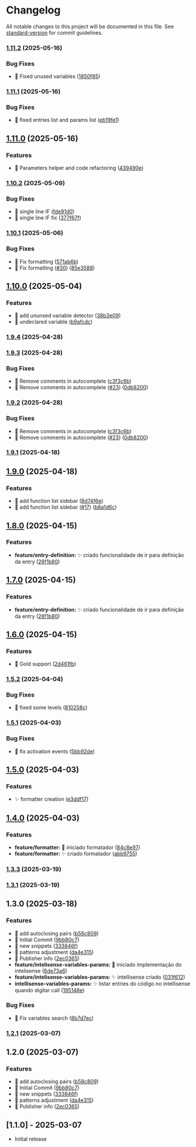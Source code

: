 # Changelog

All notable changes to this project will be documented in this file. See [standard-version](https://github.com/conventional-changelog/standard-version) for commit guidelines.

### [1.11.2](https://github.com/eliangelap/uniface-syntax-extension/compare/v1.11.1...v1.11.2) (2025-05-16)


### Bug Fixes

* 🐛 Fixed unused variables ([1850f85](https://github.com/eliangelap/uniface-syntax-extension/commit/1850f856ea5c45e4ab0eebfc5171cc50fec5ae20))

### [1.11.1](https://github.com/eliangelap/uniface-syntax-extension/compare/v1.11.0...v1.11.1) (2025-05-16)


### Bug Fixes

* 🐛 fixed entries list and params list ([eb19fe1](https://github.com/eliangelap/uniface-syntax-extension/commit/eb19fe13281830e86d051d5235cf2c52ee2d65fb))

## [1.11.0](https://github.com/eliangelap/uniface-syntax-extension/compare/v1.10.2...v1.11.0) (2025-05-16)


### Features

* 🎸 Parameters helper and code refactoring ([439490e](https://github.com/eliangelap/uniface-syntax-extension/commit/439490e987b483713fe3ac8b70527ccfa40be217))

### [1.10.2](https://github.com/eliangelap/uniface-syntax-extension/compare/v1.10.1...v1.10.2) (2025-05-09)


### Bug Fixes

* 🐛 single line IF ([fde91d0](https://github.com/eliangelap/uniface-syntax-extension/commit/fde91d01c1edd4396088695d7a7882dded40a59c))
* 🐛 single line IF fix ([377f67f](https://github.com/eliangelap/uniface-syntax-extension/commit/377f67fb53fde9f647da17206a72df9d2b08919d))

### [1.10.1](https://github.com/eliangelap/uniface-syntax-extension/compare/v1.10.0...v1.10.1) (2025-05-06)


### Bug Fixes

* 🐛 Fix formatting ([571ab6b](https://github.com/eliangelap/uniface-syntax-extension/commit/571ab6bd170b424187df1789817e5967dd6599c0))
* 🐛 Fix formatting ([#30](https://github.com/eliangelap/uniface-syntax-extension/issues/30)) ([85e3588](https://github.com/eliangelap/uniface-syntax-extension/commit/85e35883e2d0f51ed7eaddf60f7413b71968ddcd))

## [1.10.0](https://github.com/eliangelap/uniface-syntax-extension/compare/v1.9.4...v1.10.0) (2025-05-04)


### Features

* 🎸 add ununsed variable detector ([38b3e09](https://github.com/eliangelap/uniface-syntax-extension/commit/38b3e098724714b8d45376c51ce6f58bd251e3c6))
* 🎸 undeclared variable ([b9afcdc](https://github.com/eliangelap/uniface-syntax-extension/commit/b9afcdc6a9a2a71bcce43867fc698ed5716de4b7))

### [1.9.4](https://github.com/eliangelap/uniface-syntax-extension/compare/v1.9.3...v1.9.4) (2025-04-28)

### [1.9.3](https://github.com/eliangelap/uniface-syntax-extension/compare/v1.9.1...v1.9.3) (2025-04-28)


### Bug Fixes

* 🐛 Remove comments in autocomplete ([c3f3c6b](https://github.com/eliangelap/uniface-syntax-extension/commit/c3f3c6bb5424d00be14a6a8bd9c0165e4d2d274d))
* 🐛 Remove comments in autocomplete ([#23](https://github.com/eliangelap/uniface-syntax-extension/issues/23)) ([0db8200](https://github.com/eliangelap/uniface-syntax-extension/commit/0db82005a2b5f725658845c540316dab01e2a07c))

### [1.9.2](https://github.com/eliangelap/uniface-syntax-extension/compare/v1.9.1...v1.9.2) (2025-04-28)


### Bug Fixes

* 🐛 Remove comments in autocomplete ([c3f3c6b](https://github.com/eliangelap/uniface-syntax-extension/commit/c3f3c6bb5424d00be14a6a8bd9c0165e4d2d274d))
* 🐛 Remove comments in autocomplete ([#23](https://github.com/eliangelap/uniface-syntax-extension/issues/23)) ([0db8200](https://github.com/eliangelap/uniface-syntax-extension/commit/0db82005a2b5f725658845c540316dab01e2a07c))

### [1.9.1](https://github.com/eliangelap/uniface-syntax-extension/compare/v1.9.0...v1.9.1) (2025-04-18)

## [1.9.0](https://github.com/eliangelap/uniface-syntax-extension/compare/v1.8.0...v1.9.0) (2025-04-18)


### Features

* 🎸 add function list sidebar ([8d74f6e](https://github.com/eliangelap/uniface-syntax-extension/commit/8d74f6ef79c1e2177e3f6c49ed9ed2af2211544a))
* 🎸 add function list sidebar ([#17](https://github.com/eliangelap/uniface-syntax-extension/issues/17)) ([b8a1d6c](https://github.com/eliangelap/uniface-syntax-extension/commit/b8a1d6c01b067b058d6a39d5dec0db03c835e85a))

## [1.8.0](https://github.com/eliangelap/uniface-syntax-extension/compare/v1.6.0...v1.8.0) (2025-04-15)


### Features

* **feature/entry-definition:** :sparkles: criado funcionalidade de ir para definição da entry ([26f1b80](https://github.com/eliangelap/uniface-syntax-extension/commit/26f1b800b490f24f85bae2f9d4b422b9b07e07a9))

## [1.7.0](https://github.com/eliangelap/uniface-syntax-extension/compare/v1.6.0...v1.7.0) (2025-04-15)


### Features

* **feature/entry-definition:** :sparkles: criado funcionalidade de ir para definição da entry ([26f1b80](https://github.com/eliangelap/uniface-syntax-extension/commit/26f1b800b490f24f85bae2f9d4b422b9b07e07a9))

## [1.6.0](https://github.com/eliangelap/uniface-syntax-extension/compare/v1.5.2...v1.6.0) (2025-04-15)


### Features

* 🎸 Gold support ([2d461fb](https://github.com/eliangelap/uniface-syntax-extension/commit/2d461fb04f370df922505b48b17d2c306e824f75))

### [1.5.2](https://github.com/eliangelap/uniface-syntax-extension/compare/v1.5.1...v1.5.2) (2025-04-04)


### Bug Fixes

* 🐛 fixed some levels ([810258c](https://github.com/eliangelap/uniface-syntax-extension/commit/810258c2953cb6ffa1f6fecfbeb8414cf916eb2a))

### [1.5.1](https://github.com/eliangelap/uniface-syntax-extension/compare/v1.5.0...v1.5.1) (2025-04-03)


### Bug Fixes

* :bug: fix activation events ([5bb92de](https://github.com/eliangelap/uniface-syntax-extension/commit/5bb92defed8b50c2efcfebec7dee849698b64cb7))

## [1.5.0](https://github.com/eliangelap/uniface-syntax-extension/compare/v1.4.0...v1.5.0) (2025-04-03)


### Features

* :sparkles: formatter creation ([e3ddf17](https://github.com/eliangelap/uniface-syntax-extension/commit/e3ddf177194e063acff1051ca1463ba22f1f4c8e))

## [1.4.0](https://github.com/eliangelap/uniface-syntax-extension/compare/v1.3.3...v1.4.0) (2025-04-03)


### Features

* **feature/formatter:** :construction: iniciado formatador ([84c8e97](https://github.com/eliangelap/uniface-syntax-extension/commit/84c8e97763662ed0fbd2ad9fe73c0c294df281cc))
* **feature/formatter:** :sparkles: criado formatador ([abb9755](https://github.com/eliangelap/uniface-syntax-extension/commit/abb9755976db2768e1995096f9694078b0b68083))

### [1.3.3](https://github.com/eliangelap/uniface-syntax-extension/compare/v1.3.2...v1.3.3) (2025-03-19)

### [1.3.1](https://github.com/eliangelap/uniface-syntax-extension/compare/v1.3.0...v1.3.1) (2025-03-19)

## 1.3.0 (2025-03-18)


### Features

* 🎸 add autoclosing pairs ([b58c809](https://github.com/eliangelap/uniface-syntax-extension/commit/b58c809419b049b036494540ee82744adeb59583))
* 🎸 Initial Commit ([9bb80c7](https://github.com/eliangelap/uniface-syntax-extension/commit/9bb80c7eab753c55b7c863abfad07cb94ad71322))
* 🎸 new snippets ([333846f](https://github.com/eliangelap/uniface-syntax-extension/commit/333846f76224d29c7b2d38ec0f40a60221a89946))
* 🎸 patterns adjustment ([da4e315](https://github.com/eliangelap/uniface-syntax-extension/commit/da4e315505a55f6a821d6e2f737285479f3ad33a))
* 🎸 Publisher info ([2ec0365](https://github.com/eliangelap/uniface-syntax-extension/commit/2ec0365c2467546390a513565cd133b7711d63b4))
* **feature/intelisense-variables-params:** :construction: iniciado implementação do intelisense ([6de73a6](https://github.com/eliangelap/uniface-syntax-extension/commit/6de73a6f474aeb3ad0fccc9442276d96bacf3c72))
* **feature/intelisense-variables-params:** :sparkles: intellisense criado ([031f612](https://github.com/eliangelap/uniface-syntax-extension/commit/031f612a740f7b548f74b14c87b215a35f995d99))
* **intellisense-variables-params:** :sparkles: listar entries do código no intellisense quando digitar call ([195148e](https://github.com/eliangelap/uniface-syntax-extension/commit/195148ef9705a51ba03bb7b4a8248e1922ec6916))


### Bug Fixes

* 🐛 Fix variables search ([8b7d7ec](https://github.com/eliangelap/uniface-syntax-extension/commit/8b7d7ec31cb48360b8a5ef7c1eeb2c3b113c44ca))

### [1.2.1](https://github.com/eliangelap/uniface-syntax-extension/compare/v1.2.0...v1.2.1) (2025-03-07)

## 1.2.0 (2025-03-07)


### Features

* 🎸 add autoclosing pairs ([b58c809](https://github.com/eliangelap/uniface-syntax-extension/commit/b58c809419b049b036494540ee82744adeb59583))
* 🎸 Initial Commit ([9bb80c7](https://github.com/eliangelap/uniface-syntax-extension/commit/9bb80c7eab753c55b7c863abfad07cb94ad71322))
* 🎸 new snippets ([333846f](https://github.com/eliangelap/uniface-syntax-extension/commit/333846f76224d29c7b2d38ec0f40a60221a89946))
* 🎸 patterns adjustment ([da4e315](https://github.com/eliangelap/uniface-syntax-extension/commit/da4e315505a55f6a821d6e2f737285479f3ad33a))
* 🎸 Publisher info ([2ec0365](https://github.com/eliangelap/uniface-syntax-extension/commit/2ec0365c2467546390a513565cd133b7711d63b4))

## [1.1.0] - 2025-03-07

- Initial release